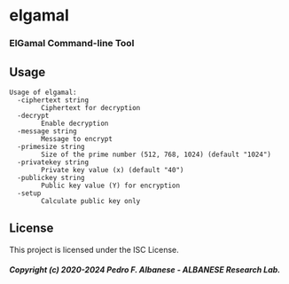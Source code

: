 # elgamal
### ElGamal Command-line Tool 

## Usage
```
Usage of elgamal:
  -ciphertext string
        Ciphertext for decryption
  -decrypt
        Enable decryption
  -message string
        Message to encrypt
  -primesize string
        Size of the prime number (512, 768, 1024) (default "1024")
  -privatekey string
        Private key value (x) (default "40")
  -publickey string
        Public key value (Y) for encryption
  -setup
        Calculate public key only
```

## License
This project is licensed under the ISC License.

##### Copyright (c) 2020-2024 Pedro F. Albanese - ALBANESE Research Lab.
